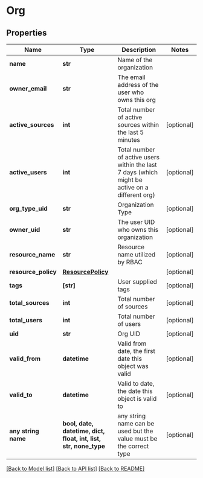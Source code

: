 # Org


## Properties
Name | Type | Description | Notes
------------ | ------------- | ------------- | -------------
**name** | **str** | Name of the organization | 
**owner_email** | **str** | The email address of the user who owns this org | 
**active_sources** | **int** | Total number of active sources within the last 5 minutes | [optional] 
**active_users** | **int** | Total number of active users within the last 7 days (which might be active on a different org) | [optional] 
**org_type_uid** | **str** | Organization Type | [optional] 
**owner_uid** | **str** | The user UID who owns this organization | [optional] 
**resource_name** | **str** | Resource name utilized by RBAC | [optional] 
**resource_policy** | [**ResourcePolicy**](ResourcePolicy.md) |  | [optional] 
**tags** | **[str]** | User supplied tags | [optional] 
**total_sources** | **int** | Total number of sources | [optional] 
**total_users** | **int** | Total number of users | [optional] 
**uid** | **str** | Org UID | [optional] 
**valid_from** | **datetime** | Valid from date, the first date this object was valid | [optional] 
**valid_to** | **datetime** | Valid to date, the date this object is valid to | [optional] 
**any string name** | **bool, date, datetime, dict, float, int, list, str, none_type** | any string name can be used but the value must be the correct type | [optional]

[[Back to Model list]](../README.md#documentation-for-models) [[Back to API list]](../README.md#documentation-for-api-endpoints) [[Back to README]](../README.md)


